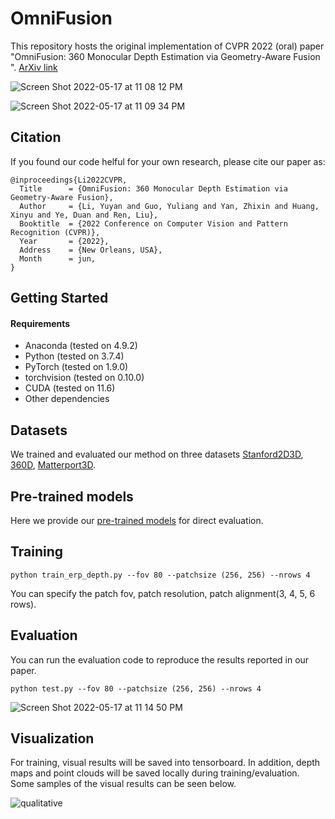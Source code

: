 # OmniFusion

This repository hosts the original implementation of CVPR 2022 (oral) paper "OmniFusion: 360 Monocular Depth Estimation via Geometry-Aware Fusion
". [ArXiv link](https://arxiv.org/abs/2203.00838)


![Screen Shot 2022-05-17 at 11 08 12 PM](https://user-images.githubusercontent.com/13290379/168969292-ac4b09f1-23ff-4ea2-86c9-9378cf0f2833.png)

![Screen Shot 2022-05-17 at 11 09 34 PM](https://user-images.githubusercontent.com/13290379/168969309-60e38f9b-7881-4e8d-89f8-7994dca624d4.png)


## Citation
If you found our code helful for your own research, please cite our paper as:

```
@inproceedings{Li2022CVPR,
  Title      = {OmniFusion: 360 Monocular Depth Estimation via Geometry-Aware Fusion},
  Author     = {Li, Yuyan and Guo, Yuliang and Yan, Zhixin and Huang, Xinyu and Ye, Duan and Ren, Liu},
  Booktitle  = {2022 Conference on Computer Vision and Pattern Recognition (CVPR)},
  Year       = {2022},
  Address    = {New Orleans, USA},
  Month      = jun,
}
```

## Getting Started
#### Requirements
- Anaconda (tested on 4.9.2)
- Python (tested on 3.7.4)
- PyTorch (tested on 1.9.0)
- torchvision (tested on 0.10.0)
- CUDA (tested on 11.6)
- Other dependencies

## Datasets
We trained and evaluated our method on three datasets [Stanford2D3D](http://buildingparser.stanford.edu/dataset.html), 
[360D](https://vcl3d.github.io/3D60/), [Matterport3D](https://niessner.github.io/Matterport/).

## Pre-trained models

Here we provide our [pre-trained models](https://drive.google.com/drive/folders/1b6mZJhF3j914AZ6TOGXrqgtGcHzHUAOc?usp=sharing) for direct evaluation.

##  Training
```
python train_erp_depth.py --fov 80 --patchsize (256, 256) --nrows 4
```
You can specify the patch fov, patch resolution, patch alignment(3, 4, 5, 6 rows).

## Evaluation
You can run the evaluation code to reproduce the results reported in our paper.
```
python test.py --fov 80 --patchsize (256, 256) --nrows 4
```

![Screen Shot 2022-05-17 at 11 14 50 PM](https://user-images.githubusercontent.com/13290379/168969991-afd0d9c5-cd18-4dda-8eaa-5ff597a6cbc2.png)


## Visualization
For training, visual results will be saved into tensorboard. In addition, depth maps and point clouds will be saved locally during training/evaluation. Some samples of the visual results can be seen below.

![qualitative](https://user-images.githubusercontent.com/13631958/159186337-b66d141c-71f5-40ec-a8ed-22353521f6d4.jpg)

